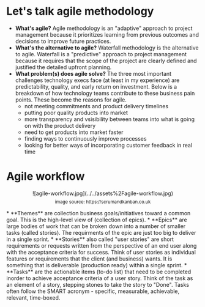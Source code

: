 # Let's talk agile methodology
* **What's agile?** Agile methodology is an "adaptive" approach to project management because it prioritizes learning from previous outcomes and decisions to improve future practices.
* **What's the alternative to agile?** Waterfall methodology is the alternative to agile. Waterfall is a "predictive" approach to project management because it requires that the scope of the project are clearly defined and justified the detailed upfront planning. 
* **What problem(s) does agile solve?** The three most important challenges technology execs face (at least in my experience) are predictability, quality, and early return on investment. Below is a breakdown of how technology teams contribute to these business pain points. These become the reasons for agile.
  * not meeting commitments and product delivery timelines
  * putting poor quality products into market
  * more transparency and vsisibility between teams into what is going on with the product delivery
  * need to get products into market faster
  * finding ways to continuously improve processes
  * looking for better ways of incorporating customer feedback in real time

# Agile workflow
<p align="center">![agile-workflow.jpg](../../assets%2Fagile-workflow.jpg)<br/><sub>image source: https://scrumandkanban.co.uk</sub></p>
* **Themes** are collection business goals/initiatives toward a common goal. This is the high-level view of (collection of epics).
* **Epics** are large bodies of work that can be broken down into a number of smaller tasks (called stories). The requirments of the epic are just too big to deliver in a single sprint.
* **Stories** also called "user stories" are short requirements or requests written from the perspective of an end user along with the acceptance criteria for success. Think of user stories as individual features or requirements that the client (and business) wants. It is something that is deliverable (production ready) within a single sprint.
* **Tasks** are the actionable items (to-do list) that need to be completed inorder to achieve acceptance criteria of a user story. Think of the task as an element of a story, stepping stones to take the story to "Done". Tasks often follow the SMART acronym - specific, measurable, achievable, relevant, time-boxed.


